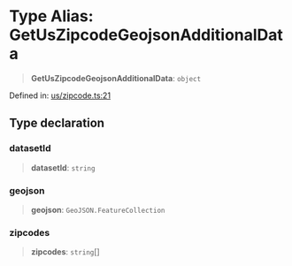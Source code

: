 # Type Alias: GetUsZipcodeGeojsonAdditionalData

> **GetUsZipcodeGeojsonAdditionalData**: `object`

Defined in: [us/zipcode.ts:21](https://github.com/GeoDaCenter/openassistant/blob/2cb8f20a901f3385efeb40778248119c5e49db78/packages/osm/src/us/zipcode.ts#L21)

## Type declaration

### datasetId

> **datasetId**: `string`

### geojson

> **geojson**: `GeoJSON.FeatureCollection`

### zipcodes

> **zipcodes**: `string`[]
